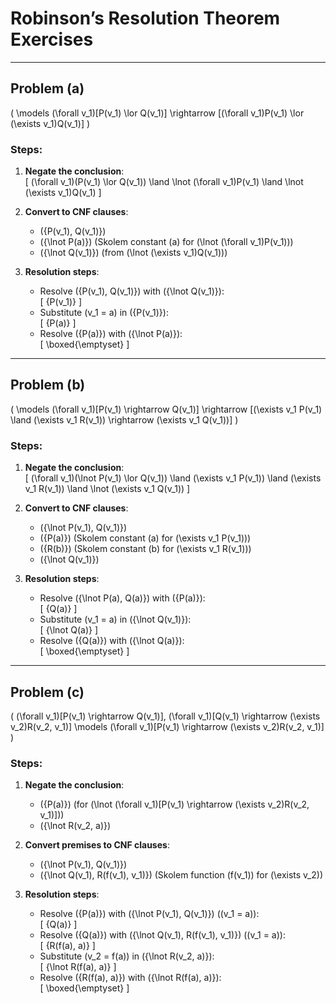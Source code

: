 # Robinson’s Resolution Theorem Exercises

---

## Problem (a)  
\( \models (\forall v_1)[P(v_1) \lor Q(v_1)] \rightarrow [(\forall v_1)P(v_1) \lor (\exists v_1)Q(v_1)] \)

### Steps:
1. **Negate the conclusion**:  
   \[
   (\forall v_1)(P(v_1) \lor Q(v_1)) \land \lnot (\forall v_1)P(v_1) \land \lnot (\exists v_1)Q(v_1)
   \]

2. **Convert to CNF clauses**:  
   - \(\{P(v_1), Q(v_1)\}\)  
   - \(\{\lnot P(a)\}\) (Skolem constant \(a\) for \(\lnot (\forall v_1)P(v_1)\))  
   - \(\{\lnot Q(v_1)\}\) (from \(\lnot (\exists v_1)Q(v_1)\))

3. **Resolution steps**:  
   - Resolve \(\{P(v_1), Q(v_1)\}\) with \(\{\lnot Q(v_1)\}\):  
     \[
     \{P(v_1)\}
     \]  
   - Substitute \(v_1 = a\) in \(\{P(v_1)\}\):  
     \[
     \{P(a)\}
     \]  
   - Resolve \(\{P(a)\}\) with \(\{\lnot P(a)\}\):  
     \[
     \boxed{\emptyset}
     \]

---

## Problem (b)  
\( \models (\forall v_1)[P(v_1) \rightarrow Q(v_1)] \rightarrow [(\exists v_1 P(v_1) \land (\exists v_1 R(v_1)) \rightarrow (\exists v_1 Q(v_1))] \)

### Steps:
1. **Negate the conclusion**:  
   \[
   (\forall v_1)(\lnot P(v_1) \lor Q(v_1)) \land (\exists v_1 P(v_1)) \land (\exists v_1 R(v_1)) \land \lnot (\exists v_1 Q(v_1))
   \]

2. **Convert to CNF clauses**:  
   - \(\{\lnot P(v_1), Q(v_1)\}\)  
   - \(\{P(a)\}\) (Skolem constant \(a\) for \(\exists v_1 P(v_1)\))  
   - \(\{R(b)\}\) (Skolem constant \(b\) for \(\exists v_1 R(v_1)\))  
   - \(\{\lnot Q(v_1)\}\)  

3. **Resolution steps**:  
   - Resolve \(\{\lnot P(a), Q(a)\}\) with \(\{P(a)\}\):  
     \[
     \{Q(a)\}
     \]  
   - Substitute \(v_1 = a\) in \(\{\lnot Q(v_1)\}\):  
     \[
     \{\lnot Q(a)\}
     \]  
   - Resolve \(\{Q(a)\}\) with \(\{\lnot Q(a)\}\):  
     \[
     \boxed{\emptyset}
     \]

---

## Problem (c)  
\( (\forall v_1)[P(v_1) \rightarrow Q(v_1)], (\forall v_1)[Q(v_1) \rightarrow (\exists v_2)R(v_2, v_1)] \models (\forall v_1)[P(v_1) \rightarrow (\exists v_2)R(v_2, v_1)] \)

### Steps:
1. **Negate the conclusion**:  
   - \(\{P(a)\}\) (for \(\lnot (\forall v_1)[P(v_1) \rightarrow (\exists v_2)R(v_2, v_1)]\))  
   - \(\{\lnot R(v_2, a)\}\)  

2. **Convert premises to CNF clauses**:  
   - \(\{\lnot P(v_1), Q(v_1)\}\)  
   - \(\{\lnot Q(v_1), R(f(v_1), v_1)\}\) (Skolem function \(f(v_1)\) for \(\exists v_2\))  

3. **Resolution steps**:  
   - Resolve \(\{P(a)\}\) with \(\{\lnot P(v_1), Q(v_1)\}\) (\(v_1 = a\)):  
     \[
     \{Q(a)\}
     \]  
   - Resolve \(\{Q(a)\}\) with \(\{\lnot Q(v_1), R(f(v_1), v_1)\}\) (\(v_1 = a\)):  
     \[
     \{R(f(a), a)\}
     \]  
   - Substitute \(v_2 = f(a)\) in \(\{\lnot R(v_2, a)\}\):  
     \[
     \{\lnot R(f(a), a)\}
     \]  
   - Resolve \(\{R(f(a), a)\}\) with \(\{\lnot R(f(a), a)\}\):  
     \[
     \boxed{\emptyset}
     \]
